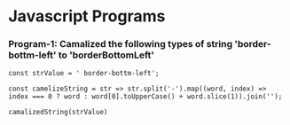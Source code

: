 # Javascript Programs

### Program-1: Camalized the following types of string 'border-bottm-left' to 'borderBottomLeft'
```
const strValue = ' border-bottm-left';

const camelizeString = str => str.split('-').map((word, index) => index === 0 ? word : word[0].toUpperCase() + word.slice(1)).join('');

camalizedString(strValue)

```
